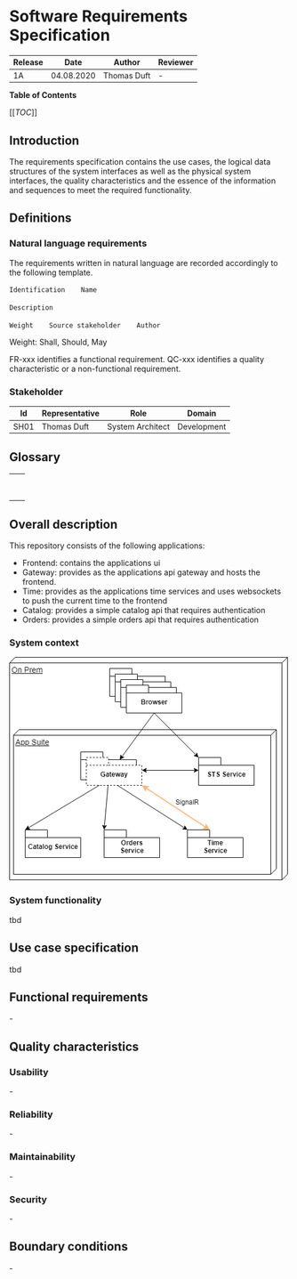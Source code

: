 
# Software Requirements Specification

| Release | Date       | Author           | Reviewer         |
| ------- | ---------- | ---------------- | -----------------|
| 1A      | 04.08.2020 | Thomas Duft      | -                |


**Table of Contents**

[[_TOC_]]

## Introduction

The requirements specification contains the use cases, the logical data structures of the system
interfaces as well as the physical system interfaces, the quality characteristics and the essence of
the information and sequences to meet the required functionality.

## Definitions

### Natural language requirements

The requirements written in natural language are recorded accordingly to the following template.

```
Identification    Name

Description

Weight    Source stakeholder    Author
```

Weight: Shall, Should, May

FR-xxx identifies a functional requirement.
QC-xxx identifies a quality characteristic or a non-functional requirement.

### Stakeholder

|  Id  | Representative            | Role                                    | Domain      |
| :--: | ------------------------- | --------------------------------------- | ----------- |
| SH01 | Thomas Duft               | System Architect                        | Development |


## Glossary

|      |      |
| ---- | ---- |
|      |      |
|      |      |
|      |      |
|      |      |
|      |      |
|      |      |
|      |      |
|      |      |
|      |      |

## Overall description

This repository consists of the following applications:
- Frontend: contains the applications ui
- Gateway: provides as the applications api gateway and hosts the frontend.
- Time: provides as the applications time services and uses websockets to push the current time to the frontend
- Catalog: provides a simple catalog api that requires authentication
- Orders: provides a simple orders api that requires authentication


### System context

![System context](assets/system-context.png)

### System functionality

tbd

## Use case specification

tbd


## Functional requirements
\-


## Quality characteristics

### Usability
\-

### Reliability
\-

### Maintainability
\-

### Security
\-


## Boundary conditions
\-
